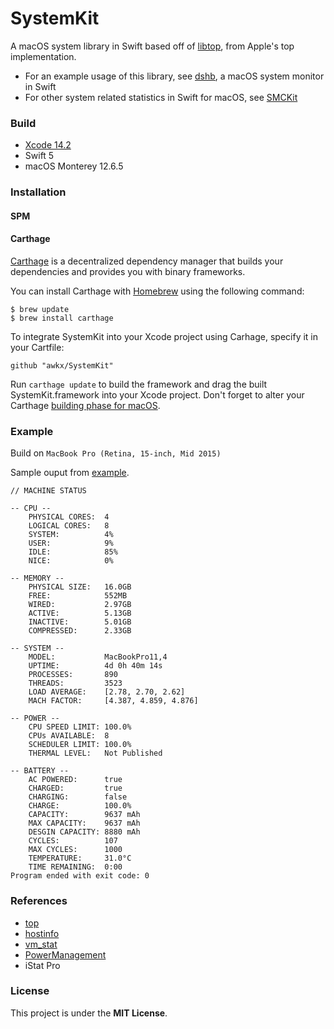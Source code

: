 SystemKit
=========

A macOS system library in Swift based off of
[libtop](http://www.opensource.apple.com/source/top/top-100.1.2/libtop.c), from
Apple's top implementation.

- For an example usage of this library, see
  [dshb](https://github.com/beltex/dshb), a macOS system monitor in Swift
- For other system related statistics in Swift for macOS, see
  [SMCKit](https://github.com/beltex/SMCKit)


### Build

- [Xcode 14.2](https://developer.apple.com/xcode/downloads/)
- Swift 5
- macOS Monterey 12.6.5

### Installation

#### SPM

#### Carthage

[Carthage](https://github.com/Carthage/Carthage) is a decentralized dependency manager that builds your dependencies and provides you with binary frameworks.

You can install Carthage with [Homebrew](http://brew.sh) using the following command:

    $ brew update
    $ brew install carthage

To integrate SystemKit into your Xcode project using Carhage, specify it in your Cartfile:

    github "awkx/SystemKit"

Run `carthage update` to build the framework and drag the built SystemKit.framework into your Xcode project.
Don't forget to alter your Carthage [building phase for macOS](https://github.com/Carthage/Carthage#if-youre-building-for-os-x).

### Example

Build on `MacBook Pro (Retina, 15-inch, Mid 2015)` 

Sample ouput from
[example](https://github.com/awkx/SystemKit/blob/master/Example/main.swift).

```
// MACHINE STATUS

-- CPU --
	PHYSICAL CORES:  4
	LOGICAL CORES:   8
	SYSTEM:          4%
	USER:            9%
	IDLE:            85%
	NICE:            0%

-- MEMORY --
	PHYSICAL SIZE:   16.0GB
	FREE:            552MB
	WIRED:           2.97GB
	ACTIVE:          5.13GB
	INACTIVE:        5.01GB
	COMPRESSED:      2.33GB

-- SYSTEM --
	MODEL:           MacBookPro11,4
	UPTIME:          4d 0h 40m 14s
	PROCESSES:       890
	THREADS:         3523
	LOAD AVERAGE:    [2.78, 2.70, 2.62]
	MACH FACTOR:     [4.387, 4.859, 4.876]

-- POWER --
	CPU SPEED LIMIT: 100.0%
	CPUs AVAILABLE:  8
	SCHEDULER LIMIT: 100.0%
	THERMAL LEVEL:   Not Published

-- BATTERY --
	AC POWERED:      true
	CHARGED:         true
	CHARGING:        false
	CHARGE:          100.0%
	CAPACITY:        9637 mAh
	MAX CAPACITY:    9637 mAh
	DESGIN CAPACITY: 8880 mAh
	CYCLES:          107
	MAX CYCLES:      1000
	TEMPERATURE:     31.0°C
	TIME REMAINING:  0:00
Program ended with exit code: 0
```


### References

- [top](http://www.opensource.apple.com/source/top/)
- [hostinfo](http://www.opensource.apple.com/source/system_cmds/)
- [vm_stat](http://www.opensource.apple.com/source/system_cmds/)
- [PowerManagement](http://www.opensource.apple.com/source/PowerManagement/)
- iStat Pro


### License

This project is under the **MIT License**.
